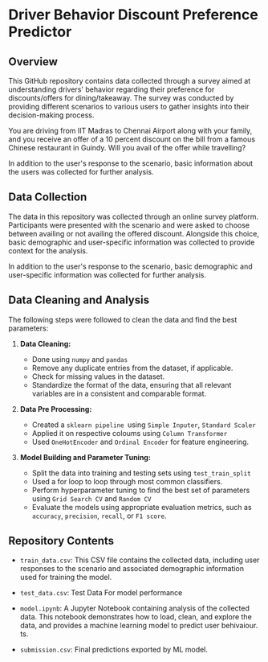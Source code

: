 # Driver Behavior Discount Preference Predictor

## Overview

This GitHub repository contains data collected through a survey aimed at understanding drivers' behavior regarding their preference for discounts/offers for dining/takeaway. The survey was conducted by providing different scenarios to various users to gather insights into their decision-making process.

You are driving from IIT Madras to Chennai Airport along with your family, and you receive an offer of a 10 percent discount on the bill from a famous Chinese restaurant in Guindy. Will you avail of the offer while travelling?

In addition to the user's response to the scenario, basic information about the users was collected for further analysis.

## Data Collection

The data in this repository was collected through an online survey platform. Participants were presented with the scenario and were asked to choose between availing or not availing the offered discount. Alongside this choice, basic demographic and user-specific information was collected to provide context for the analysis.



In addition to the user's response to the scenario, basic demographic and user-specific information was collected for further analysis.



## Data Cleaning and Analysis
The following steps were followed to clean the data and find the best parameters:

1. **Data Cleaning:**
   - Done using `numpy` and `pandas`
   - Remove any duplicate entries from the dataset, if applicable.
   - Check for missing values in the dataset.
   - Standardize the format of the data, ensuring that all relevant variables are in a consistent and comparable format.

3. **Data Pre Processing:**
   - Created a `sklearn pipeline `using `Simple Inputer`, `Standard Scaler`
   - Applied it on respective coloums using `Column Transformer`
   - Used `OneHotEncoder` and `Ordinal Encoder` for feature engineering. 

4. **Model Building and Parameter Tuning:**
   - Split the data into training and testing sets using `test_train_split`
   - Used a for loop to loop through most common classifiers.
   - Perform hyperparameter tuning to find the best set of parameters using `Grid Search CV` and `Random CV`
   - Evaluate the models using appropriate evaluation metrics, such as `accuracy`, `precision`, `recall`, or `F1 score`.




## Repository Contents

- `train_data.csv`: This CSV file contains the collected data, including user responses to the scenario and associated demographic information used for training the model.

- `test_data.csv`: Test Data For model performance

- `model.ipynb`: A Jupyter Notebook containing  analysis of the collected data. This notebook demonstrates how to load, clean, and explore the data, and provides a machine learning model to predict user behivaiour.
ts.

- `submission.csv`: Final predictions exported by ML model.